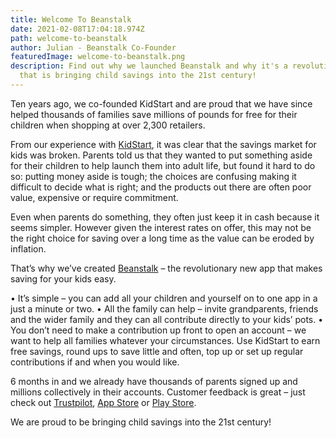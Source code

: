```yaml
---
title: Welcome To Beanstalk
date: 2021-02-08T17:04:18.974Z
path: welcome-to-beanstalk
author: Julian - Beanstalk Co-Founder
featuredImage: welcome-to-beanstalk.png
description: Find out why we launched Beanstalk and why it's a revolutionary app
  that is bringing child savings into the 21st century!
---
```

Ten years ago, we co-founded KidStart and are proud that we have since helped thousands of families save millions of pounds for free for their children when shopping at over 2,300 retailers.

From our experience with [KidStart](https://www.kidstart.co.uk/), it was clear that the savings market for kids was broken. Parents told us that they wanted to put something aside for their children to help launch them into adult life, but found it hard to do so: putting money aside is tough; the choices are confusing making it difficult to decide what is right; and the products out there are often poor value, expensive or require commitment.

Even when parents do something, they often just keep it in cash because it seems simpler. However given the interest rates on offer, this may not be the right choice for saving over a long time as the value can be eroded by inflation.

That’s why we’ve created [Beanstalk](https://beanstalkapp.co.uk/) – the revolutionary new app that makes saving for your kids easy.

• It’s simple – you can add all your children and yourself on to one app in a just a minute or two.
• All the family can help – invite grandparents, friends and the wider family and they can all contribute directly to your kids’ pots.
• You don’t need to make a contribution up front to open an account – we want to help all families whatever your circumstances. Use KidStart to earn free savings, round ups to save little and often, top up or set up regular contributions if and when you would like.

6 months in and we already have thousands of parents signed up and millions collectively in their accounts.  Customer feedback is great – just check out [Trustpilot](https://uk.trustpilot.com/review/beanstalkapp.co.uk), [App Store](https://apps.apple.com/gb/app/beanstalk-save-for-your-kids/id1470619597) or [Play Store](https://play.google.com/store/apps/details?id=com.beanstalk).

We are proud to be bringing child savings into the 21st century!